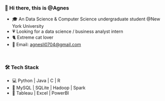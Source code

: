 
### 👋 Hi there, this is @Agnes

- 🎓 An Data Science & Computer Science undergraduate student @New York University  
- 💗 Looking for a data science / business analyst intern  
- 🐈 Extreme cat lover  
- 🎐 Email: agnesli0704@gmail.com  
  
<br />

### 🛠 Tech Stack

- 💻   Python | Java | C | R  
- 🔢   MySQL | SQLite | Hadoop | Spark  
- 🔧   Tableau | Excel | PowerBI  



